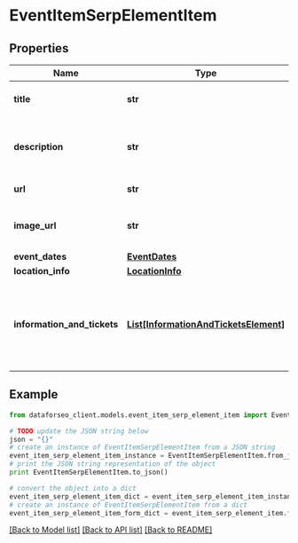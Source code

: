 # EventItemSerpElementItem


## Properties

Name | Type | Description | Notes
------------ | ------------- | ------------- | -------------
**title** | **str** | title of the result in SERP | [optional] 
**description** | **str** | description of the results element in SERP | [optional] 
**url** | **str** | relevant URL | [optional] 
**image_url** | **str** | URL of the image featured in the element | [optional] 
**event_dates** | [**EventDates**](EventDates.md) |  | [optional] 
**location_info** | [**LocationInfo**](LocationInfo.md) |  | [optional] 
**information_and_tickets** | [**List[InformationAndTicketsElement]**](InformationAndTicketsElement.md) | additional information and ticket purchase options if there is none, equals null | [optional] 

## Example

```python
from dataforseo_client.models.event_item_serp_element_item import EventItemSerpElementItem

# TODO update the JSON string below
json = "{}"
# create an instance of EventItemSerpElementItem from a JSON string
event_item_serp_element_item_instance = EventItemSerpElementItem.from_json(json)
# print the JSON string representation of the object
print EventItemSerpElementItem.to_json()

# convert the object into a dict
event_item_serp_element_item_dict = event_item_serp_element_item_instance.to_dict()
# create an instance of EventItemSerpElementItem from a dict
event_item_serp_element_item_form_dict = event_item_serp_element_item.from_dict(event_item_serp_element_item_dict)
```
[[Back to Model list]](../README.md#documentation-for-models) [[Back to API list]](../README.md#documentation-for-api-endpoints) [[Back to README]](../README.md)


